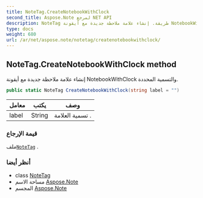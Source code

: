 ```yaml
---
title: NoteTag.CreateNotebookWithClock
second_title: Aspose.Note لمرجع NET API
description: NoteTag طريقة. إنشاء علامة ملاحظة جديدة مع أيقونة NotebookWithClock والتسمية المحددة.
type: docs
weight: 680
url: /ar/net/aspose.note/notetag/createnotebookwithclock/
---
```

## NoteTag.CreateNotebookWithClock method

إنشاء علامة ملاحظة جديدة مع أيقونة NotebookWithClock والتسمية المحددة.

```csharp
public static NoteTag CreateNotebookWithClock(string label = "")
```

| معامل | يكتب | وصف |
| --- | --- | --- |
| label | String | تسمية العلامة . |

### قيمة الإرجاع

ملف[`NoteTag`](../) .

### أنظر أيضا

* class [NoteTag](../)
* مساحة الاسم [Aspose.Note](../../notetag/)
* المجسم [Aspose.Note](../../../)



